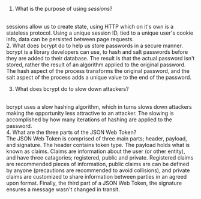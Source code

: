 <!-- Answers to the Short Answer Essay Questions go here -->

1. What is the purpose of using _sessions_?
<br>
sessions allow us to create state, using HTTP which on it's own is a stateless protocol. Using a unique session ID, tied to a unique user's cookie info, data can be persisted between page requests.
<br>
2. What does bcrypt do to help us store passwords in a secure manner.
<br>
bcrypt is a library developers can use, to hash and salt passwords before they are added to their database. The result is that the actual password isn't stored, rather the result of an algorithm applied to the original password. The hash aspect of the process transforms the original password, and the salt aspect of the process adds a unique value to the end of the password. 
<br>

3. What does bcrypt do to slow down attackers?
<br>
bcrypt uses a slow hashing algorithm, which in turns slows down attackers making the opportunity less attractive to an attacker. The slowing is accomplished by how many iterations of hashing are applied to the password. 
<br>
4. What are the three parts of the JSON Web Token?
<br>
The JSON Web Token is comprised of three main parts; header, payload, and signature. The header contains token type. The payload holds what is known as claims. Claims are information about the user (or other entity), and have three catagories; registered, public and private. Registered claims are recommended pieces of information, public claims are can be defined by anyone (precautions are recommended to avoid collisions), and private claims are customized to share information between parties in an agreed upon format. Finally, the third part of a JSON Web Token, the signature ensures a message wasn't changed in transit. 
<br>
